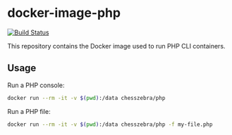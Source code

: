# docker-image-php

[![Build Status](https://travis-ci.org/chesszebra/docker-image-php.svg?branch=master)](https://travis-ci.org/chesszebra/docker-image-php)

This repository contains the Docker image used to run PHP CLI containers.

## Usage

Run a PHP console:

```bash
docker run --rm -it -v $(pwd):/data chesszebra/php
```

Run a PHP file:

```bash
docker run --rm -it -v $(pwd):/data chesszebra/php -f my-file.php
```
